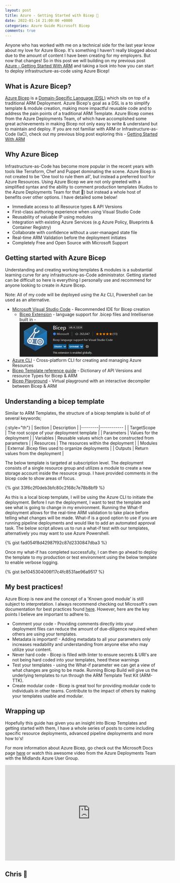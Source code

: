 ```yaml
---
layout: post
title: Azure - Getting Started with Bicep 💪
date: 2022-01-14 21:00:00 +0000
categories: Azure Guide Microsoft Bicep
comments: true
---
```


Anyone who has worked with me on a technical side for the last year know about my love for Azure Bicep. It's something I haven't really blogged about due to the amount of content I have been creating for my employers. But now that changes! So in this post we will building on my previous post [Azure - Getting Started With ARM](https://blackfishonline.co.uk/azure/guide/microsoft/arm/2021/02/15/Getting-Started-ARM.html) and taking a look into how you can start to deploy infrastructure-as-code using Azure Bicep!

## What is Azure Bicep?
[Azure Bicep](https://aka.ms/Bicep) is a [Domain-Specific Language (DSL)](https://aka.ms/vs22-dsl) which sits on top of a traditional ARM Deployment. Azure Bicep's goal as a DSL is a to simplify template & module creation, making more impactful reusable code and to address the pain points of a traditional ARM Template. Azure Bicep comes from the Azure Deployments Team, of which have accomplished some great achievements in making Bicep not only easy to write & understand but to maintain and deploy. If you are not familiar with ARM or Infrastructure-as-Code (IaC), check out my previous blog post exploring this - [Getting Started With ARM](https://blackfishonline.co.uk/azure/guide/microsoft/arm/2021/02/15/Getting-Started-ARM.html)


## Why Azure Bicep
Infrastructure-as-Code has become more popular in the recent years with tools like Terraform, Chef and Puppet dominating the scene. Azure Bicep is not created to be 'One tool to rule them all', but instead a preferred tool for Azure Resources. Using Azure Bicep we are not only greeted with a simplified syntax and the ability to comment production templates (Kudos to the Azure Deployments Team for that 💪) but instead a whole host of benefits over other options. I have detailed some below! 

- Immediate access to all Resource types & API Versions
- First-class authoring experience when using Visual Studio Code
- Reusability of valuable IP using modules
- Integration with existing Azure Services (e.g Azure Policy, Blueprints & Container Registry)
- Collaborate with confidence without a user-managed state file
- Real-time ARM Validation before the deployment initiates
- Completely Free and Open Source with Microsoft Support


## Getting started with Azure Bicep

Understanding and creating working templates & modules is a substantial learning curve for any infrastructure-as-Code administrator. Getting started can be difficult so here is everything I personally use and recommend for anyone looking to create in Azure Bicep. 

Note: All of my code will be deployed using the Az CLI, Powershell can be used as an alternative.

- [Microsoft Visual Studio Code](https://code.visualstudio.com/) - Recommended IDE for Bicep creation
	- [Bicep Extension](https://marketplace.visualstudio.com/items?itemName=ms-azuretools.vscode-bicep) - language support for .bicep files and Intellisense built in - 
    ![VSCode](/assets/22/bicep/Bicep-Ext-VSCode.png) 
- [Azure CLI](https://docs.microsoft.com/en-us/cli/azure/) - Cross-platform CLI for creating and managing Azure Resources
- [Bicep Template reference guide](https://docs.microsoft.com/en-us/azure/templates/) - Dictionary of API Versions and resource Types for Bicep & ARM
- [Bicep Playground](https://bicepdemo.z22.web.core.windows.net/) - Virtual playground with an interactive decompiler between Bicep & ARM

## Understanding a bicep template

Similar to ARM Templates, the structure of a bicep template is build of of several keywords; 

{:style="th"}
| Section | Description |
|---------|------------ |
| TargetScope | The root scope of your deployment template |
| Parameters | Values for the deployment |
| Variables | Reusable values which can be constructed from parameters |
| Resources | The resources within the deployment |
| Modules | External .Bicep files used to organize deployments  |
| Outputs | Return values from the deployment |

The below template is targeted at subscription level. The deployment consists of a single resource group and utilizes a module to create a new storage account inside the resource group. I have provided comments in the bicep code to show areas of focus.

{% gist 33f6c2f0deb3bfc80c2168c7e78b8bf9 %}

As this is a local bicep template, I will be using the Azure CLI to initiate the deployment. Before I run the deployment, I want to test the template and see what is going to change in my environment. Running the What-If deployment allows for the real-time ARM validation to take place before telling what changes will be made. What-if is a good option to use if you are running pipeline deployments and would like to add an automated approval task. The below script allows us to run a what-if test with our templates, alternatively you may want to use Azure Powershell.

{% gist fad054f8d42987f92c87d2330847dba3 %}

Once my what-if has completed successfully, I can then go ahead to deploy the template to my production or test environment using the below template to enable verbose logging.

{% gist be1045304006f17c4fc8531ae96a9517 %}

## My best practices! 
Azure Bicep is new and the concept of a 'Known good module' is still subject to interpretation. I always recommend checking out Microsoft's own documentation for best practices found [here](https://docs.microsoft.com/en-us/azure/azure-resource-manager/bicep/best-practices). However, here are the key points I believe are important to adhere to. 

- Comment your code - Providing comments directly into your deployment files can reduce the amount of due-diligence required when others are using your templates.
- Metadata is important! - Adding metadata to all your parameters only increases readability and understanding from anyone else who may utilize your content.
- Never hard code - Bicep is filled with linter to ensure secrets & URl's are not being hard coded into your templates, heed these warnings
- Test your templates - using the What-if parameter we can get a view of what changes are going to be made. Running Bicep Build will give us the underlying templates to run through the ARM Template Test Kit (ARM-TTK).
- Create modular code - Bicep is great tool for providing modular code to individuals in other teams. Contribute to the impact of others by making your templates usable and modular. 

## Wrapping up
Hopefully this guide has given you an insight into Bicep Templates and getting started with them, I have a whole series of posts to come including specific resource deployments, advanced pipeline deployments and more how to's! 

For more information about Azure Bicep, go check out the Microsoft Docs page [here](https://aka.ms/bicep) or watch this awesome video from the Azure Deployments Team with the Midlands Azure User Group.

<iframe width="560" height="315" src="https://www.youtube.com/embed/GDJXA3BvtBI" title="YouTube video player" frameborder="0" allow="accelerometer; autoplay; clipboard-write; encrypted-media; gyroscope; picture-in-picture" allowfullscreen></iframe>


## Chris 👋